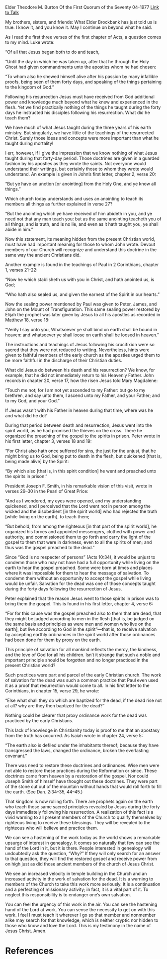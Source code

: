 Elder Theodore M. Burton
Of the First Quorum of the Seventy
04-1977
[Link to Talk](https://www.churchofjesuschrist.org/study/general-conference/1977/04/neither-cryptic-nor-hidden?lang=eng)

My brothers, sisters, and friends: What Elder Brockbank has just told us is true. I know it, and you know it. May I continue on beyond what he said.

As I read the first three verses of the first chapter of Acts, a question comes to my mind. Luke wrote:

“Of all that Jesus began both to do and teach,

“Until the day in which he was taken up, after that he through the Holy Ghost had given commandments unto the apostles whom he had chosen:

“To whom also he shewed himself alive after his passion by many infallible proofs, being seen of them forty days, and speaking of the things pertaining to the kingdom of God.”

Following his resurrection Jesus must have received from God additional power and knowledge much beyond what he knew and experienced in the flesh. Yet we find practically nothing of the things he taught during the forty days he instructed his disciples following his resurrection. What did he teach them?

We have much of what Jesus taught during the three years of his earth ministry. But singularly, we have little of the teachings of the resurrected Christ. Surely those ideas and concepts were more important than what he taught during mortality!

I err, however, if I give the impression that we know nothing of what Jesus taught during that forty-day period. Those doctrines are given in a guarded fashion by his apostles as they wrote the saints. Not everyone would understand their writings, but certainly those to whom they wrote would understand. An example is given in John’s first letter, chapter 2, verse 20:

“But ye have an unction [or anointing] from the Holy One, and ye know all things.”

Which church today understands and uses an anointing to teach its members all things as further explained in verse 27?

“But the anointing which ye have received of him abideth in you, and ye need not that any man teach you: but as the same anointing teacheth you of all things, and is truth, and is no lie, and even as it hath taught you, ye shall abide in him.”

Now this statement, its meaning hidden from the present Christian world, must have had important meaning for those to whom John wrote. Devout members of our Church will recognize and understand this doctrine in the same way the ancient Christians did.

Another example is found in the teachings of Paul in 2 Corinthians, chapter 1, verses 21–22:

“Now he which stablisheth us with you in Christ, and hath anointed us, is God;

“Who hath also sealed us, and given the earnest of the Spirit in our hearts.”

Now the sealing power mentioned by Paul was given to Peter, James, and John on the Mount of Transfiguration. This same sealing power restored by Elijah the prophet was later given by Jesus to all his apostles as recorded in Matthew 18, verse 18:

“Verily I say unto you, Whatsoever ye shall bind on earth shall be bound in heaven: and whatsoever ye shall loose on earth shall be loosed in heaven.”

The instructions and teachings of Jesus following his crucifixion were so sacred that they were not reduced to writing. Nevertheless, hints were given to faithful members of the early church as the apostles urged them to be more faithful in the discharge of their Christian duties.

What did Jesus do between his death and his resurrection? We know, for example, that he did not immediately return to his Heavenly Father. John records in chapter 20, verse 17, how the risen Jesus told Mary Magdalene:

“Touch me not; for I am not yet ascended to my Father: but go to my brethren, and say unto them, I ascend unto my Father, and your Father; and to my God, and your God.”

If Jesus wasn’t with his Father in heaven during that time, where was he and what did he do?

During that period between death and resurrection, Jesus went into the spirit world, as he had promised the thieves on the cross. There he organized the preaching of the gospel to the spirits in prison. Peter wrote in his first letter, chapter 3, verses 18 and 19:

“For Christ also hath once suffered for sins, the just for the unjust, that he might bring us to God, being put to death in the flesh, but quickened [that is, being made alive] by the Spirit:

“By which also [that is, in this spirit condition] he went and preached unto the spirits in prison.”

President Joseph F. Smith, in his remarkable vision of this visit, wrote in verses 29–30 in the Pearl of Great Price:

“And as I wondered, my eyes were opened, and my understanding quickened, and I perceived that the Lord went not in person among the wicked and the disobedient [in the spirit world] who had rejected the truth [while living on the earth], to teach them;

“But behold, from among the righteous [in that part of the spirit world], he organized his forces and appointed messengers, clothed with power and authority, and commissioned them to go forth and carry the light of the gospel to them that were in darkness, even to all the spirits of men; and thus was the gospel preached to the dead.”

Since “God is no respecter of persons” (Acts 10:34), it would be unjust to condemn those who may not have had a full opportunity while living on the earth to hear the gospel preached. Some were born at times and places where it was impossible for them to hear the message of salvation. To condemn them without an opportunity to accept the gospel while living would be unfair. Salvation for the dead was one of those concepts taught during the forty days following the resurrection of Jesus.

Peter explained that the reason Jesus went to those spirits in prison was to bring them the gospel. This is found in his first letter, chapter 4, verse 6:

“For for this cause was the gospel preached also to them that are dead, that they might be judged according to men in the flesh [that is, be judged on the same basis and principles as were men and women who live on the earth], but live according to God in the spirit”—that is, to receive salvation by accepting earthly ordinances in the spirit world after those ordinances had been done for them by proxy on the earth.

This principle of salvation for all mankind reflects the mercy, the kindness, and the love of God for all his children. Isn’t it strange that such a noble and important principle should be forgotten and no longer practiced in the present Christian world?

Such practices were part and parcel of the early Christian church. The work of salvation for the dead was such a common practice that Paul even used it as a proof that resurrection would come to all. In his first letter to the Corinthians, in chapter 15, verse 29, he wrote:

“Else what shall they do which are baptized for the dead, if the dead rise not at all? why are they then baptized for the dead?”

Nothing could be clearer that proxy ordinance work for the dead was practiced by the early Christians.

This lack of knowledge in Christianity today is proof to me that an apostasy from the truth has occurred. As Isaiah wrote in chapter 24, verse 5:

“The earth also is defiled under the inhabitants thereof; because they have transgressed the laws, changed the ordinance, broken the everlasting covenant.”

There was need to restore these doctrines and ordinances. Wise men were not able to restore these practices during the Reformation or since. These doctrines came from heaven by a restoration of the gospel. Nor could Joseph Smith of himself have thought out these doctrines. They were part of the stone cut out of the mountain without hands that would roll forth to fill the earth. (See Dan. 2:34–35, 44–45.)

That kingdom is now rolling forth. There are prophets again on the earth who teach those same sacred principles revealed by Jesus during the forty days immediately following his resurrection. A realization of this fact is a vivid warning to all present members of the Church to qualify themselves by righteous living to receive these blessings. They will be revealed to the righteous who will believe and practice them.

We can see a hastening of the work today as the world shows a remarkable upsurge of interest in genealogy. It comes so naturally that few can see the hand of the Lord in it, but it is there. People interested in genealogy will undoubtedly ask the question, “Why?” If they will only search for an answer to that question, they will find the restored gospel and receive power from on high just as did those ancient members of the church of Jesus Christ.

We see an increased velocity in temple building in the Church and an increased activity in the work of salvation for the dead. It is a warning to members of the Church to take this work more seriously. It is a continuation and a perfecting of missionary activity; in fact, it is a vital part of it. To neglect this responsibility is to endanger one’s own salvation.

You can feel the urgency of this work in the air. You can see the hastening hand of the Lord at work. You can sense the necessity to get on with this work. I feel I must teach it wherever I go so that member and nonmember alike may search for that knowledge, which is neither cryptic nor hidden to those who know and love the Lord. This is my testimony in the name of Jesus Christ. Amen.

# References
